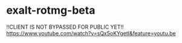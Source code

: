 # exalt-rotmg-beta

!!CLIENT IS NOT BYPASSED FOR PUBLIC YET!!  
https://www.youtube.com/watch?v=sQx5oKYgetI&feature=youtu.be
